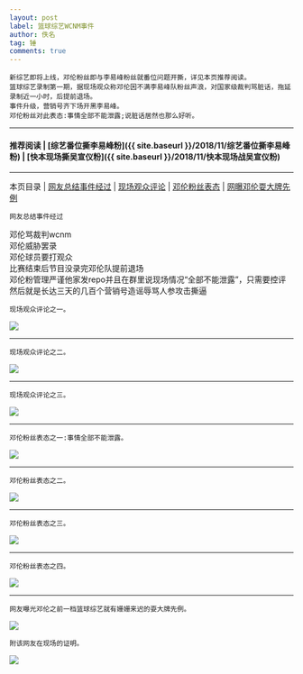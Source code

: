 ```yaml
---
layout: post
label: 篮球综艺WCNM事件
author: 佚名
tag: 锤
comments: true
---
```


    新综艺即将上线，邓伦粉丝即与李易峰粉丝就番位问题开撕，详见本页推荐阅读。
    篮球综艺录制第一期，据现场观众称邓伦因不满李易峰队粉丝声浪，对国家级裁判骂脏话，拖延录制近一小时，后提前退场。
    事件升级，营销号齐下场开黑李易峰。
    邓伦粉丝对此表态:事情全部不能泄露;说脏话居然也那么好听。
    
---
#### 推荐阅读 | [综艺番位撕李易峰粉]({{ site.baseurl }}/2018/11/综艺番位撕李易峰粉)  | [快本现场撕吴宣仪粉]({{ site.baseurl }}/2018/11/快本现场战吴宣仪粉) 
---
本页目录 \| [网友总结事件经过](#dxjja) \| [现场观众评论](#dxjjb) \| [邓伦粉丝表态](#dxjjc)  \| [网曝邓伦耍大牌先例](#dxjjd)

<a class="anchor" name="dxjja"></a>

    网友总结事件经过

邓伦骂裁判wcnm  
邓伦威胁罢录  
邓伦球员要打观众  
比赛结束后节目没录完邓伦队提前退场  
邓伦粉管理严谨他家发repo并且在群里说现场情况“全部不能泄露”，只需要控评  
然后就是长达三天的几百个营销号造谣辱骂人参攻击撕逼

<a class="anchor" name="dxjjb"></a>

    现场观众评论之一。

<img src="{{ site.baseurl }}/images/005Ygb2Lly1g61ci2o1v1j30u01sgaic.jpg">

---

    现场观众评论之二。
    
<img src="{{ site.baseurl }}/images/Screen Shot 2019-08-16 at 12.36.39 AM.png">

---

    现场观众评论之三。

<img src="{{ site.baseurl }}/images/mZsOLF.jpg">

---

<a class="anchor" name="dxjjc"></a>

    邓伦粉丝表态之一:事情全部不能泄露。
    
<img src="{{ site.baseurl }}/images/5x74RuWlmdAnHPt.jpg">

---

    邓伦粉丝表态之二。

<img src="{{ site.baseurl }}/images/IOzPXZJDL9cANv6.jpg">

---

    邓伦粉丝表态之三。
    
<img src="{{ site.baseurl }}/images/5orbX6fvtWiZMCk.jpg">

---

    邓伦粉丝表态之四。
    
<img src="{{ site.baseurl }}/images/weQZmb97HJXfYDa.jpg">

---

<a class="anchor" name="dxjjd"></a>

    网友曝光邓伦之前一档篮球综艺就有姗姗来迟的耍大牌先例。

<img src="{{ site.baseurl }}/images/Screen Shot 2019-08-16 at 1.28.00 AM.png">

    附该网友在现场的证明。
    
<img src="{{ site.baseurl }}/images/Screen Shot 2019-08-16 at 1.26.05 AM.png">